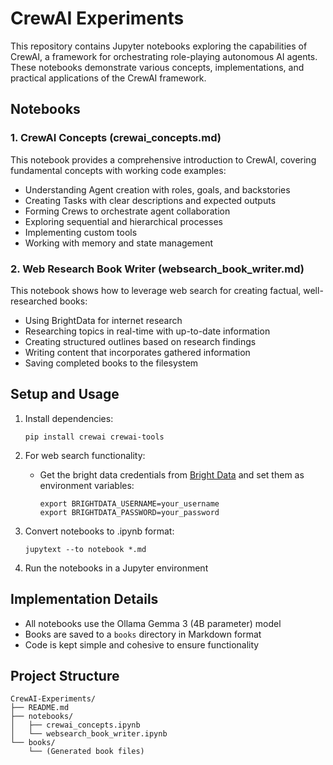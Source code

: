 # CrewAI Experiments

This repository contains Jupyter notebooks exploring the capabilities of CrewAI, a framework for orchestrating role-playing autonomous AI agents. These notebooks demonstrate various concepts, implementations, and practical applications of the CrewAI framework.

## Notebooks

### 1. CrewAI Concepts (crewai_concepts.md)

This notebook provides a comprehensive introduction to CrewAI, covering fundamental concepts with working code examples:

- Understanding Agent creation with roles, goals, and backstories
- Creating Tasks with clear descriptions and expected outputs
- Forming Crews to orchestrate agent collaboration
- Exploring sequential and hierarchical processes
- Implementing custom tools
- Working with memory and state management

### 2. Web Research Book Writer (websearch_book_writer.md)

This notebook shows how to leverage web search for creating factual, well-researched books:

- Using BrightData for internet research
- Researching topics in real-time with up-to-date information
- Creating structured outlines based on research findings
- Writing content that incorporates gathered information
- Saving completed books to the filesystem

## Setup and Usage

1. Install dependencies:
   ```
   pip install crewai crewai-tools
   ```

2. For web search functionality:   
   - Get the bright data credentials from [Bright Data](https://brightdata.com) and set them as environment variables:
     ```
     export BRIGHTDATA_USERNAME=your_username
     export BRIGHTDATA_PASSWORD=your_password
     ```

3. Convert notebooks to .ipynb format:
   ```
   jupytext --to notebook *.md
   ```

4. Run the notebooks in a Jupyter environment

## Implementation Details

- All notebooks use the Ollama Gemma 3 (4B parameter) model
- Books are saved to a `books` directory in Markdown format
- Code is kept simple and cohesive to ensure functionality

## Project Structure

```
CrewAI-Experiments/
├── README.md
├── notebooks/
│   ├── crewai_concepts.ipynb
│   └── websearch_book_writer.ipynb
└── books/
    └── (Generated book files)
```
